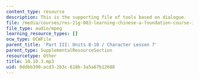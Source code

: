 ```yaml
---
content_type: resource
description: This is the supporting file of tools based on dialogue.
file: /media/courses/res-21g-003-learning-chinese-a-foundation-course-in-mandarin-spring-2011/0ddbb390acd32b3c618b3a5a67b12688_10.10.3.mp3
file_type: audio/mpeg
learning_resource_types: []
ocw_type: OCWFile
parent_title: 'Part III: Units 8-10 / Character Lesson 7'
parent_type: SupplementalResourceSection
resourcetype: Other
title: 10.10.3.mp3
uid: 0ddbb390-acd3-2b3c-618b-3a5a67b12688
---
```

